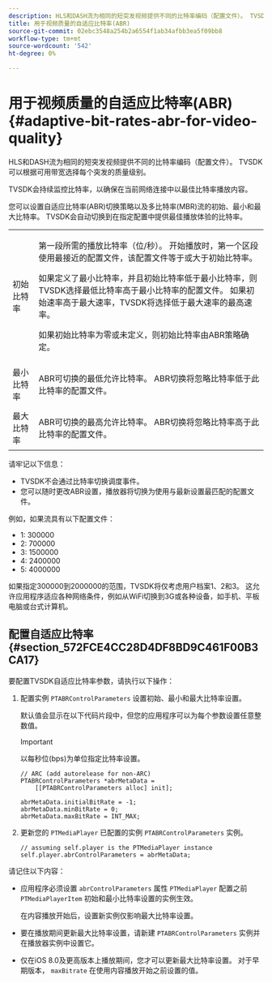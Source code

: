```yaml
---
description: HLS和DASH流为相同的短突发视频提供不同的比特率编码（配置文件）。 TVSDK可以根据可用带宽选择每个突发的质量级别。
title: 用于视频质量的自适应比特率(ABR)
source-git-commit: 02ebc3548a254b2a6554f1ab34afbb3ea5f09bb8
workflow-type: tm+mt
source-wordcount: '542'
ht-degree: 0%

---
```


# 用于视频质量的自适应比特率(ABR){#adaptive-bit-rates-abr-for-video-quality}

HLS和DASH流为相同的短突发视频提供不同的比特率编码（配置文件）。 TVSDK可以根据可用带宽选择每个突发的质量级别。

TVSDK会持续监控比特率，以确保在当前网络连接中以最佳比特率播放内容。

您可以设置自适应比特率(ABR)切换策略以及多比特率(MBR)流的初始、最小和最大比特率。 TVSDK会自动切换到在指定配置中提供最佳播放体验的比特率。

<table id="table_AF838E082235406AA359BF1C1A77F85F"> 
 <tbody> 
  <tr> 
   <td colname="col01"> 初始比特率 </td> 
   <td colname="col2"> <p>第一段所需的播放比特率（位/秒）。 开始播放时，第一个区段使用最接近的配置文件，该配置文件等于或大于初始比特率。 </p> <p> 如果定义了最小比特率，并且初始比特率低于最小比特率，则TVSDK选择最低比特率高于最小比特率的配置文件。 如果初始速率高于最大速率，TVSDK将选择低于最大速率的最高速率。 </p> <p>如果初始比特率为零或未定义，则初始比特率由ABR策略确定。 </p> </td> 
  </tr> 
  <tr> 
   <td colname="col01"> 最小比特率 </td> 
   <td colname="col2"> <p>ABR可切换的最低允许比特率。 ABR切换将忽略比特率低于此比特率的配置文件。 </p> </td> 
  </tr> 
  <tr> 
   <td colname="col01"> 最大比特率 </td> 
   <td colname="col2"> <p>ABR可切换的最高允许比特率。 ABR切换将忽略比特率高于此比特率的配置文件。 </p> </td> 
  </tr> 
 </tbody> 
</table>

请牢记以下信息：

* TVSDK不会通过比特率切换调度事件。
* 您可以随时更改ABR设置，播放器将切换为使用与最新设置最匹配的配置文件。

例如，如果流具有以下配置文件：

* 1: 300000
* 2: 700000
* 3: 1500000
* 4: 2400000
* 5: 4000000

如果指定300000到2000000的范围，TVSDK将仅考虑用户档案1、2和3。 这允许应用程序适应各种网络条件，例如从WiFi切换到3G或各种设备，如手机、平板电脑或台式计算机。

## 配置自适应比特率 {#section_572FCE4CC28D4DF8BD9C461F00B3CA17}

要配置TVSDK自适应比特率参数，请执行以下操作：

1. 配置实例 `PTABRControlParameters` 设置初始、最小和最大比特率设置。

   默认值会显示在以下代码片段中，但您的应用程序可以为每个参数设置任意整数值。

   >[!IMPORTANT]
   >
   >以每秒位(bps)为单位指定比特率设置。

   ```
   // ARC (add autorelease for non-ARC) 
   PTABRControlParameters *abrMetaData =  
       [[PTABRControlParameters alloc] init];  
   
   abrMetaData.initialBitRate = -1; 
   abrMetaData.minBitRate = 0; 
   abrMetaData.maxBitRate = INT_MAX;
   ```

1. 更新您的 `PTMediaPlayer` 已配置的实例 `PTABRControlParameters` 实例。

   ```
   // assuming self.player is the PTMediaPlayer instance 
   self.player.abrControlParameters = abrMetaData;
   ```

请记住以下内容：

* 应用程序必须设置 `abrControlParameters` 属性 `PTMediaPlayer` 配置之前 `PTMediaPlayerItem` 初始和最小比特率设置的实例生效。

  在内容播放开始后，设置新实例仅影响最大比特率设置。

* 要在播放期间更新最大比特率设置，请新建 `PTABRControlParameters` 实例并在播放器实例中设置它。
* 仅在iOS 8.0及更高版本上播放期间，您才可以更新最大比特率设置。 对于早期版本， `maxBitrate` 在使用内容播放开始之前设置的值。
